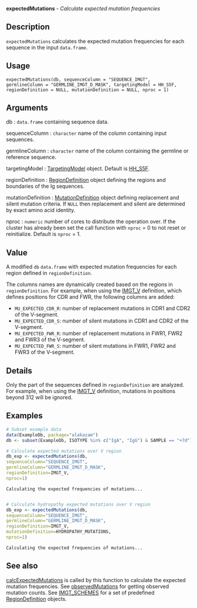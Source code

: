 





**expectedMutations** - *Calculate expected mutation frequencies*

Description
--------------------

`expectedMutations` calculates the expected mutation frequencies for each 
sequence in the input `data.frame`.


Usage
--------------------
```
expectedMutations(db, sequenceColumn = "SEQUENCE_IMGT",
germlineColumn = "GERMLINE_IMGT_D_MASK", targetingModel = HH_S5F,
regionDefinition = NULL, mutationDefinition = NULL, nproc = 1)
```

Arguments
-------------------

db
:   `data.frame` containing sequence data.

sequenceColumn
:   `character` name of the column containing input 
sequences.

germlineColumn
:   `character` name of the column containing 
the germline or reference sequence.

targetingModel
:   [TargetingModel](TargetingModel-class.md) object. Default is [HH_S5F](HH_S5F.md).

regionDefinition
:   [RegionDefinition](RegionDefinition-class.md) object defining the regions
and boundaries of the Ig sequences.

mutationDefinition
:   [MutationDefinition](MutationDefinition-class.md) object defining replacement
and silent mutation criteria. If `NULL` then 
replacement and silent are determined by exact 
amino acid identity.

nproc
:   `numeric` number of cores to distribute the operation
over. If the cluster has already been set the call function with 
`nproc` = 0 to not reset or reinitialize. Default is 
`nproc` = 1.




Value
-------------------

A modified `db` `data.frame` with expected mutation frequencies 
for each region defined in `regionDefinition`.

The columns names are dynamically created based on the regions in  
`regionDefinition`. For example, when using the [IMGT_V](IMGT_SCHEMES.md)
definition, which defines positions for CDR and FWR, the following columns are
added:  

+ `MU_EXPECTED_CDR_R`:  number of replacement mutations in CDR1 and 
CDR2 of the V-segment.
+ `MU_EXPECTED_CDR_S`:  number of silent mutations in CDR1 and CDR2 
of the V-segment.
+ `MU_EXPECTED_FWR_R`:  number of replacement mutations in FWR1, 
FWR2 and FWR3 of the V-segment.
+ `MU_EXPECTED_FWR_S`:  number of silent mutations in FWR1, FWR2 and
FWR3 of the V-segment.



Details
-------------------

Only the part of the sequences defined in `regionDefinition` are analyzed. 
For example, when using the [IMGT_V](IMGT_SCHEMES.md) definition, mutations in
positions beyond 312 will be ignored.



Examples
-------------------

```R
# Subset example data
data(ExampleDb, package="alakazam")
db <- subset(ExampleDb, ISOTYPE %in% c("IgA", "IgG") & SAMPLE == "+7d")

# Calculate expected mutations over V region
db_exp <- expectedMutations(db,
sequenceColumn="SEQUENCE_IMGT",
germlineColumn="GERMLINE_IMGT_D_MASK",
regionDefinition=IMGT_V,
nproc=1)

```


```
Calculating the expected frequencies of mutations...

```


```R

# Calculate hydropathy expected mutations over V region
db_exp <- expectedMutations(db,
sequenceColumn="SEQUENCE_IMGT",
germlineColumn="GERMLINE_IMGT_D_MASK",
regionDefinition=IMGT_V,
mutationDefinition=HYDROPATHY_MUTATIONS,
nproc=1)
```


```
Calculating the expected frequencies of mutations...

```



See also
-------------------

[calcExpectedMutations](calcExpectedMutations.md) is called by this function to calculate the expected 
mutation frequencies. See [observedMutations](observedMutations.md) for getting observed 
mutation counts. See [IMGT_SCHEMES](IMGT_SCHEMES.md) for a set of predefined 
[RegionDefinition](RegionDefinition-class.md) objects.



